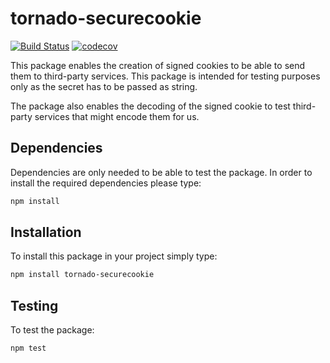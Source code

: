 # tornado-securecookie

[![Build Status](https://travis-ci.org/gguridi/tornado-securecookie.svg?branch=master)](https://travis-ci.org/gguridi/tornado-securecookie)
[![codecov](https://codecov.io/gh/gguridi/tornado-securecookie/branch/master/graph/badge.svg)](https://codecov.io/gh/gguridi/tornado-securecookie)

This package enables the creation of signed cookies to be able to send them
to third-party services. This package is intended for testing purposes only as
the secret has to be passed as string.

The package also enables the decoding of the signed cookie to test third-party
services that might encode them for us.

## Dependencies

Dependencies are only needed to be able to test the package. In order to install
the required dependencies please type:

```bash
npm install
```

## Installation

To install this package in your project simply type:

```bash
npm install tornado-securecookie
```

## Testing

To test the package:

```bash
npm test
```
